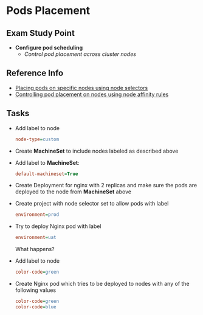# Pods Placement

## Exam Study Point

* **Configure pod scheduling**
    * _Control pod placement across cluster nodes_

## Reference Info

* [Placing pods on specific nodes using node selectors](https://docs.openshift.com/container-platform/4.2/nodes/scheduling/nodes-scheduler-node-selectors.html)
* [Controlling pod placement on nodes using node affinity rules](https://docs.openshift.com/container-platform/4.2/nodes/scheduling/nodes-scheduler-node-affinity.html)

## Tasks

* Add label to node

    ```ini
    node-type=custom
    ```
    
* Create **MachineSet** to include nodes labeled as described above
* Add label to **MachineSet**:

    ```ini
    default-machineset=True
    ```

* Create Deployment for nginx with 2 replicas and make sure the pods are
    deployed to the node from **MachineSet** above
* Create project with node selector set to allow pods with label

    ```ini
    environment=prod
    ```

* Try to deploy Nginx pod with label 

    ```ini
    environment=uat
    ```

    What happens?

* Add label to node 

    ```ini
    color-code=green
    ```

* Create Nginx pod which tries to be deployed to nodes with any of the 
    following values

    ```ini
    color-code=green
    color-code=blue
    ```